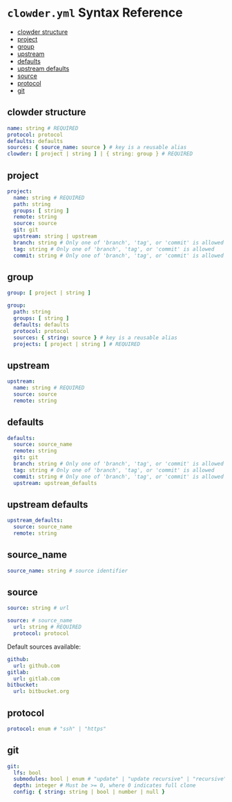 # `clowder.yml` Syntax Reference

- [clowder structure](#clowder-structure)
- [project](#project)
- [group](#group)
- [upstream](#upstream)
- [defaults](#defaults)
- [upstream defaults](#upstream-defaults)
- [source](#source)
- [protocol](#protocol)
- [git](#git)

## clowder structure

```yaml
name: string # REQUIRED
protocol: protocol
defaults: defaults
sources: { source_name: source } # key is a reusable alias
clowder: [ project | string ] | { string: group } # REQUIRED
```

## project

```yaml
project:
  name: string # REQUIRED
  path: string
  groups: [ string ]
  remote: string
  source: source
  git: git
  upstream: string | upstream
  branch: string # Only one of 'branch', 'tag', or 'commit' is allowed
  tag: string # Only one of 'branch', 'tag', or 'commit' is allowed
  commit: string # Only one of 'branch', 'tag', or 'commit' is allowed
```

## group

```yaml
group: [ project | string ]
```

```yaml
group:
  path: string
  groups: [ string ]
  defaults: defaults
  protocol: protocol
  sources: { string: source } # key is a reusable alias
  projects: [ project | string ] # REQUIRED
```

## upstream

```yaml
upstream:
  name: string # REQUIRED
  source: source
  remote: string
```

## defaults

```yaml
defaults:
  source: source_name
  remote: string
  git: git
  branch: string # Only one of 'branch', 'tag', or 'commit' is allowed
  tag: string # Only one of 'branch', 'tag', or 'commit' is allowed
  commit: string # Only one of 'branch', 'tag', or 'commit' is allowed
  upstream: upstream_defaults
```

## upstream defaults

```yaml
upstream_defaults:
  source: source_name
  remote: string
```

## source_name

```yaml
source_name: string # source identifier
```

## source

```yaml
source: string # url
```

```yaml
source: # source_name
  url: string # REQUIRED
  protocol: protocol
```

Default sources available:

```yaml
github:
  url: github.com
gitlab:
  url: gitlab.com
bitbucket:
  url: bitbucket.org
```

## protocol

```yaml
protocol: enum # "ssh" | "https"
```

## git

```yaml
git:
  lfs: bool
  submodules: bool | enum # "update" | "update recursive" | "recursive"
  depth: integer # Must be >= 0, where 0 indicates full clone
  config: { string: string | bool | number | null }
```
